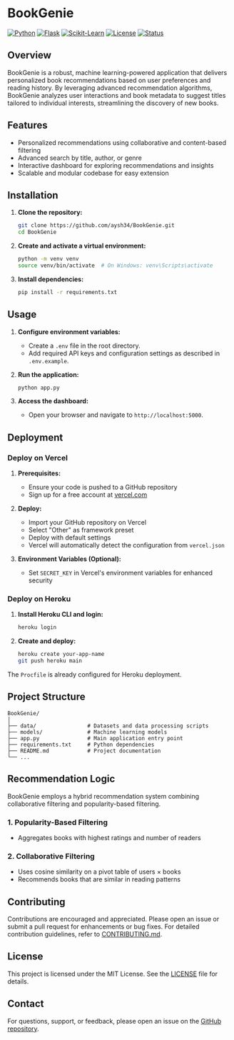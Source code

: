 # BookGenie

[![Python](https://img.shields.io/badge/Python-3.9-blue.svg)](https://www.python.org/)
[![Flask](https://img.shields.io/badge/Flask-2.3-lightgrey)](https://flask.palletsprojects.com/)
[![Scikit-Learn](https://img.shields.io/badge/Scikit--Learn-1.3-yellowgreen)](https://scikit-learn.org/)
[![License](https://img.shields.io/badge/License-MIT-informational)](LICENSE)
[![Status](https://img.shields.io/badge/Status-Active-success)]()

## Overview

BookGenie is a robust, machine learning-powered application that delivers personalized book recommendations based on user preferences and reading history. By leveraging advanced recommendation algorithms, BookGenie analyzes user interactions and book metadata to suggest titles tailored to individual interests, streamlining the discovery of new books.

## Features

- Personalized recommendations using collaborative and content-based filtering
- Advanced search by title, author, or genre
- Interactive dashboard for exploring recommendations and insights
- Scalable and modular codebase for easy extension

## Installation

1. **Clone the repository:**

   ```bash
   git clone https://github.com/aysh34/BookGenie.git
   cd BookGenie
   ```

2. **Create and activate a virtual environment:**

   ```bash
   python -m venv venv
   source venv/bin/activate  # On Windows: venv\Scripts\activate
   ```

3. **Install dependencies:**
   ```bash
   pip install -r requirements.txt
   ```

## Usage

1. **Configure environment variables:**

   - Create a `.env` file in the root directory.
   - Add required API keys and configuration settings as described in `.env.example`.

2. **Run the application:**

   ```bash
   python app.py
   ```

3. **Access the dashboard:**
   - Open your browser and navigate to `http://localhost:5000`.

## Deployment

### Deploy on Vercel

1. **Prerequisites:**
   - Ensure your code is pushed to a GitHub repository
   - Sign up for a free account at [vercel.com](https://vercel.com)

2. **Deploy:**
   - Import your GitHub repository on Vercel
   - Select "Other" as framework preset
   - Deploy with default settings
   - Vercel will automatically detect the configuration from `vercel.json`

3. **Environment Variables (Optional):**
   - Set `SECRET_KEY` in Vercel's environment variables for enhanced security

### Deploy on Heroku

1. **Install Heroku CLI and login:**
   ```bash
   heroku login
   ```

2. **Create and deploy:**
   ```bash
   heroku create your-app-name
   git push heroku main
   ```

The `Procfile` is already configured for Heroku deployment.

## Project Structure

```
BookGenie/
│
├── data/                # Datasets and data processing scripts
├── models/              # Machine learning models
├── app.py               # Main application entry point
├── requirements.txt     # Python dependencies
├── README.md            # Project documentation
└── ...
```

## Recommendation Logic

BookGenie employs a hybrid recommendation system combining collaborative filtering and popularity-based filtering.

### 1. Popularity-Based Filtering

- Aggregates books with highest ratings and number of readers

### 2. Collaborative Filtering

- Uses cosine similarity on a pivot table of users × books
- Recommends books that are similar in reading patterns

## Contributing

Contributions are encouraged and appreciated. Please open an issue or submit a pull request for enhancements or bug fixes. For detailed contribution guidelines, refer to [CONTRIBUTING.md](CONTRIBUTING.md).

## License

This project is licensed under the MIT License. See the [LICENSE](LICENSE) file for details.

## Contact

For questions, support, or feedback, please open an issue on the [GitHub repository](https://github.com/aysh34/BookGenie/issues).

